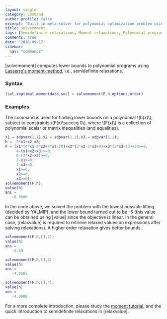 ```yaml
---
layout: single
category: command
author_profile: false
excerpt: "Built-in meta-solver for polynomial optimization problem using semidefinite relaxations"
title: solvemoment
tags: [Semidefinite relaxations, Moment relaxations, Polynomial programming]
comments: true
date: '2016-09-17'
sidebar:
  nav: "commands"
---
```


[solvemoment]  computes lower bounds to polynomial programs using [Lasserre's moment-method](/reference/), i.e., semidefinite relaxations.

### Syntax

````matlab
[sol,xoptimal,momentdata,sos] = solvemoment(F,h,options,order)
````

### Examples

The command is used for finding lower bounds on a polynomial \\(h(x)\\), subject to constraints \\(F(x)\succeq 0\\), where \\(F(x)\\) is a collection of polynomial scalar or matrix inequalities (and equalities).

````matlab
x1 = sdpvar(1,1);x2 = sdpvar(1,1);x3 = sdpvar(1,1);
h = -2*x1+x2-x3;
F = [x1*(4*x1-4*x2+4*x3-20)+x2*(2*x2-2*x3+9)+x3*(2*x3-13)+24>=0,
     4-(x1+x2+x3)>=0,
     6-(3*x2+x3)>=0,
     2-x1>=0,
     3-x3>=0,
     x1>=0,
     x2>=0,
     x3>=0];
solvemoment(F,h);
value(h)
ans =
   -6.0000
````

In the code above, we solved the problem with the lowest possible lifting (decided by YALMIP), and the lower bound turned out to be -6 (this value can be obtained using [value] since the objective is linear. In the general case, [relaxvalue] is required to retrieve relaxed values on expressions after solving relaxations). A higher order relaxation gives better bounds.

````matlab
solvemoment(F,h,[],2);
value(h)
ans =
   -5.69

solvemoment(F,h,[],3);
value(h)
ans =
   -4.0685

solvemoment(F,h,[],4);
value(h)
ans =
   -4.0000
````

For a more complete introduction, please study the [moment tutorial](/tutorial/momentrelaxations), and the quick introduction to semidefinite relaxations in [relaxvalue].
